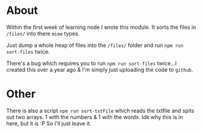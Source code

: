 # About
Within the first week of learning node I wrote this module. It sorts the files in `/files/` into there `mime` types.

Just dump a whole heap of files into the `/files/` folder and run `npm run sort-files` twice.

There's a bug which requires you to run `npm run sort-files` twice...I created this over a year ago & I'm simply just uploading the code to `github`.

# Other
There is also a script `npm run sort-txtFile` which reads the txtfile and spits out two arrays. 1 with the numbers & 1 with the words. Idk why this is in here, but it is :P So I'll just leave it.